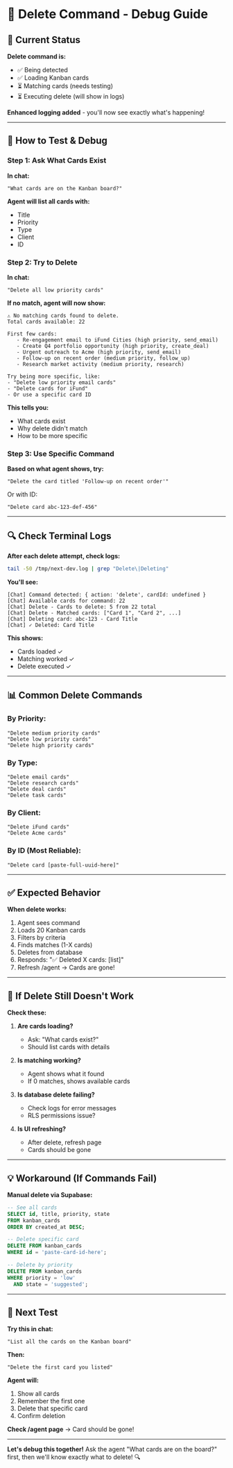 # 🔧 Delete Command - Debug Guide

## 🎯 Current Status

**Delete command is:**
- ✅ Being detected
- ✅ Loading Kanban cards
- ⏳ Matching cards (needs testing)
- ⏳ Executing delete (will show in logs)

**Enhanced logging added** - you'll now see exactly what's happening!

---

## 🧪 How to Test & Debug

### Step 1: Ask What Cards Exist

**In chat:**
```
"What cards are on the Kanban board?"
```

**Agent will list all cards with:**
- Title
- Priority
- Type
- Client
- ID

### Step 2: Try to Delete

**In chat:**
```
"Delete all low priority cards"
```

**If no match, agent will now show:**
```
⚠️ No matching cards found to delete.
Total cards available: 22

First few cards:
   - Re-engagement email to iFund Cities (high priority, send_email)
   - Create Q4 portfolio opportunity (high priority, create_deal)
   - Urgent outreach to Acme (high priority, send_email)
   - Follow-up on recent order (medium priority, follow_up)
   - Research market activity (medium priority, research)

Try being more specific, like:
- "Delete low priority email cards"
- "Delete cards for iFund"
- Or use a specific card ID
```

**This tells you:**
- What cards exist
- Why delete didn't match
- How to be more specific

### Step 3: Use Specific Command

**Based on what agent shows, try:**
```
"Delete the card titled 'Follow-up on recent order'"
```

Or with ID:
```
"Delete card abc-123-def-456"
```

---

## 🔍 Check Terminal Logs

**After each delete attempt, check logs:**

```bash
tail -50 /tmp/next-dev.log | grep "Delete\|Deleting"
```

**You'll see:**
```
[Chat] Command detected: { action: 'delete', cardId: undefined }
[Chat] Available cards for command: 22
[Chat] Delete - Cards to delete: 5 from 22 total
[Chat] Delete - Matched cards: ["Card 1", "Card 2", ...]
[Chat] Deleting card: abc-123 - Card Title
[Chat] ✓ Deleted: Card Title
```

**This shows:**
- Cards loaded ✓
- Matching worked ✓
- Delete executed ✓

---

## 📊 Common Delete Commands

### By Priority:
```
"Delete medium priority cards"
"Delete low priority cards"  
"Delete high priority cards"
```

### By Type:
```
"Delete email cards"
"Delete research cards"
"Delete deal cards"
"Delete task cards"
```

### By Client:
```
"Delete iFund cards"
"Delete Acme cards"
```

### By ID (Most Reliable):
```
"Delete card [paste-full-uuid-here]"
```

---

## ✅ Expected Behavior

**When delete works:**

1. Agent sees command
2. Loads 20 Kanban cards
3. Filters by criteria
4. Finds matches (1-X cards)
5. Deletes from database
6. Responds: "✅ Deleted X cards: [list]"
7. Refresh /agent → Cards are gone!

---

## 🐛 If Delete Still Doesn't Work

**Check these:**

1. **Are cards loading?**
   - Ask: "What cards exist?"
   - Should list cards with details

2. **Is matching working?**
   - Agent shows what it found
   - If 0 matches, shows available cards

3. **Is database delete failing?**
   - Check logs for error messages
   - RLS permissions issue?

4. **Is UI refreshing?**
   - After delete, refresh page
   - Cards should be gone

---

## 💡 Workaround (If Commands Fail)

**Manual delete via Supabase:**

```sql
-- See all cards
SELECT id, title, priority, state 
FROM kanban_cards 
ORDER BY created_at DESC;

-- Delete specific card
DELETE FROM kanban_cards 
WHERE id = 'paste-card-id-here';

-- Delete by priority
DELETE FROM kanban_cards 
WHERE priority = 'low' 
  AND state = 'suggested';
```

---

## 🎯 Next Test

**Try this in chat:**

```
"List all the cards on the Kanban board"
```

**Then:**
```
"Delete the first card you listed"
```

**Agent will:**
1. Show all cards
2. Remember the first one
3. Delete that specific card
4. Confirm deletion

**Check /agent page** → Card should be gone!

---

**Let's debug this together!** Ask the agent "What cards are on the board?" first, then we'll know exactly what to delete! 🔍

